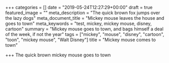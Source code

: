 +++
categories = []
date = "2019-05-24T12:27:29+00:00"
draft = true
featured_image = ""
meta_description = "The quick brown fox jumps over the lazy dogs"
meta_document_title = "Mickey mouse leaves the house and goes to town"
meta_keywords = "test, mickey, mickey mouse, disney, cartoon"
summary = "Mickey mouse goes to town, and bags himself a deal of the week, if not the year"
tags = ["mickey", "mouse", "disney", "cartoon", "toon", "mickey mouse", "Walt Disney"]
title = "Mickey mouse comes to town"

+++
The quick brown mickey mouse goes to town